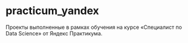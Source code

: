 # practicum_yandex
Проекты выполненные в рамках обучения на курсе «Специалист по Data Scienсe» от Яндекс Практикума.  
